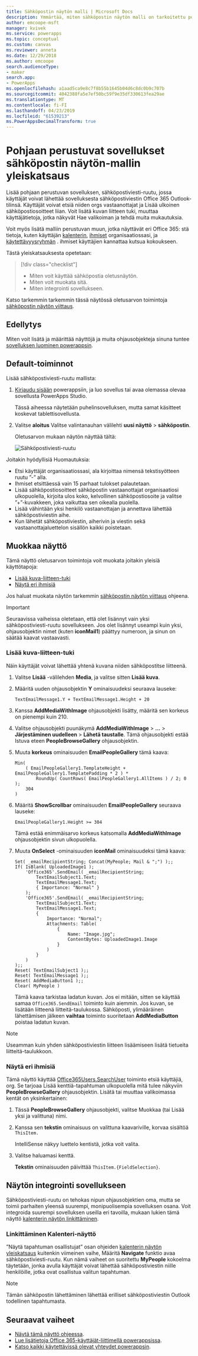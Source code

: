 ```yaml
---
title: Sähköpostin näytön malli | Microsoft Docs
description: Ymmärtää, miten sähköpostin näytön malli on tarkoitettu pohjaan perustuvat sovellukset toimivat ja laajenna oman käyttötapauksissa näytön
author: emcoope-msft
manager: kvivek
ms.service: powerapps
ms.topic: conceptual
ms.custom: canvas
ms.reviewer: anneta
ms.date: 12/29/2018
ms.author: emcoope
search.audienceType:
- maker
search.app:
- PowerApps
ms.openlocfilehash: a1aad5ca9e8c7f8b55b1645b04d6c8dc0b9c707b
ms.sourcegitcommit: 4042388fa5e7ef50bc59f9e35df330613fea29ae
ms.translationtype: MT
ms.contentlocale: fi-FI
ms.lasthandoff: 04/23/2019
ms.locfileid: "61539213"
ms.PowerAppsDecimalTransform: true
---
```

# <a name="overview-of-the-email-screen-template-for-canvas-apps"></a>Pohjaan perustuvat sovellukset sähköpostin näytön-mallin yleiskatsaus

Lisää pohjaan perustuvan sovelluksen, sähköpostiviesti-ruutu, jossa käyttäjät voivat lähettää sovelluksesta sähköpostiviestin Office 365 Outlook-tilinsä. Käyttäjät voivat etsiä niiden orgs vastaanottajat ja Lisää ulkoinen sähköpostiosoitteet liian. Voit lisätä kuvan liitteen tuki, muuttaa käyttäjätietoja, jotka näkyvät Hae valikoiman ja tehdä muita mukautuksia.

Voit myös lisätä malliin perustuvan muun, jotka näyttävät eri Office 365: stä tietoja, kuten käyttäjän [kalenterin](calendar-screen-overview.md), [ihmiset](people-screen-overview.md) organisaatiossasi, ja [käytettävyysryhmän](meeting-screen-overview.md) . ihmiset käyttäjien kannattaa kutsua kokoukseen.

Tästä yleiskatsauksesta opetetaan:
> [!div class="checklist"]
> * Miten voit käyttää sähköpostia oletusnäytön.
> * Miten voit muokata sitä.
> * Miten integrointi sovellukseen.

Katso tarkemmin tarkemmin tässä näytössä oletusarvon toimintoja [sähköpostin näytön viittaus](email-screen-reference.md).

## <a name="prerequisite"></a>Edellytys

Miten voit lisätä ja määrittää näyttöjä ja muita ohjausobjekteja sinuna tuntee [sovelluksen luominen powerappsin](../data-platform-create-app-scratch.md).

## <a name="default-functionality"></a>Default-toiminnot

Lisää sähköpostiviesti-ruutu mallista:

1. [Kirjaudu sisään](http://web.powerapps.com?utm_source=padocs&utm_medium=linkinadoc&utm_campaign=referralsfromdoc) powerappsiin, ja luo sovellus tai avaa olemassa olevaa sovellusta PowerApps Studio.

    Tässä aiheessa näytetään puhelinsovelluksen, mutta samat käsitteet koskevat tablettisovellusta.

1. Valitse **aloitus** Valitse valintanauhan välilehti **uusi näyttö** > **sähköpostin**.

    Oletusarvon mukaan näytön näyttää tältä:

    ![Sähköpostiviesti-ruutu](media/email-screen/email-screen-full.png)

Joitakin hyödyllisiä Huomautuksia:

* Etsi käyttäjät organisaatiossasi, ala kirjoittaa nimensä tekstisyötteen ruutu ”-” alla.
* Ihmiset etsittäessä vain 15 parhaat tulokset palautetaan.
* Lisää sähköpostiosoitteet sähköpostin vastaanottajat organisaatiosi ulkopuolella, kirjoita ulos koko, kelvollinen sähköpostiosoite ja valitse ”+”-kuvakkeen, joka vaikuttaa sen oikealla puolella.
* Lisää vähintään yksi henkilö vastaanottajan ja annettava lähettää sähköpostiviestin aihe.
* Kun lähetät sähköpostiviestin, aiherivin ja viestin sekä vastaanottajaluettelon sisällön kaikki poistetaan.

## <a name="modify-the-screen"></a>Muokkaa näyttö

Tämä näyttö oletusarvon toimintoja voit muokata joitakin yleisiä käyttötapoja:

* [Lisää kuva-liitteen-tuki](email-screen-overview.md#add-image-attachment-support)
* [Näytä eri ihmisiä](email-screen-overview.md#show-different-data-for-people)

Jos haluat muokata näytön tarkemmin [sähköpostin näytön viittaus](./email-screen-reference.md) ohjeena.

> [!IMPORTANT]
> Seuraavissa vaiheissa oletetaan, että olet lisännyt vain yksi sähköpostiviesti-ruutu sovellukseen. Jos olet lisännyt useampi kuin yksi, ohjausobjektin nimet (kuten **iconMail1**) päättyy numeroon, ja sinun on säätää kaavat vastaavasti.

### <a name="add-image-attachment-support"></a>Lisää kuva-liitteen-tuki

Näin käyttäjät voivat lähettää yhtenä kuvana niiden sähköpostitse liitteenä.

1. Valitse **Lisää** -välilehden **Media**, ja valitse sitten **Lisää kuva**.
1. Määritä uuden ohjausobjektin **Y** ominaisuudeksi seuraava lauseke:

    `TextEmailMessage1.Y + TextEmailMessage1.Height + 20`
    
1. Kanssa **AddMediaWithImage** ohjausobjekti lisätty, määritä sen korkeus on pienempi kuin 210.
1. Valitse ohjausobjekti puunäkymä **AddMediaWithImage** > **...**   >  **Järjestäminen uudelleen** > **Lähetä taustalle**.
   Tämä ohjausobjekti estää Istuva eteen **PeopleBrowseGallery** ohjausobjektin.
1. Muuta **korkeus** ominaisuuden **EmailPeopleGallery** tämä kaava:

    ```powerapps-comma
    Min( 
        ( EmailPeopleGallery1.TemplateHeight + EmailPeopleGallery1.TemplatePadding * 2 ) *
            RoundUp( CountRows( EmailPeopleGallery1.AllItems ) / 2; 0 ); 
        304
    )
    ```

1. Määritä **ShowScrollbar** ominaisuuden **EmailPeopleGallery** seuraava lauseke:

    ```EmailPeopleGallery1.Height >= 304```
    
    Tämä estää enimmäisarvo korkeus katsomalla **AddMediaWithImage** ohjausobjektin sivun ulkopuolella.
    
1. Muuta **OnSelect** -ominaisuuden **iconMail** ominaisuudeksi tämä kaava:

    ```powerapps-comma
    Set( _emailRecipientString; Concat(MyPeople; Mail & ";") );;
    If( IsBlank( UploadedImage1 );
        'Office365'.SendEmail( _emailRecipientString; 
            TextEmailSubject1.Text; 
            TextEmailMessage1.Text; 
            { Importance: "Normal" }
        );
        'Office365'.SendEmail( _emailRecipientString; 
            TextEmailSubject1.Text; 
            TextEmailMessage1.Text; 
            {
                Importance: "Normal";
                Attachments: Table(
                    {
                        Name: "Image.jpg"; 
                        ContentBytes: UploadedImage1.Image
                    }
                )
            }
        )
    );;
    Reset( TextEmailSubject1 );;
    Reset( TextEmailMessage1 );;
    Reset( AddMediaButton1 );;
    Clear( MyPeople )
    ```
    
    Tämä kaava tarkistaa ladatun kuvan. Jos ei mitään, sitten se käyttää samaa `Office365.SendEmail` toiminto kuin aiemmin. Jos kuvan, se lisätään liitteenä liitteitä-taulukossa.
    Sähköposti, ylimääräinen lähettämisen jälkeen **vaihtaa** toiminto suoritetaan **AddMediaButton** poistaa ladatun kuvan.
> [!NOTE]
> Useamman kuin yhden sähköpostiviestin liitteen lisäämiseen lisätä tietueita liitteitä-taulukkoon.

### <a name="show-different-data-for-people"></a>Näytä eri ihmisiä

Tämä näyttö käyttää [Office365Users.SearchUser](https://docs.microsoft.com/connectors/office365users/#searchuser) toiminto etsiä käyttäjiä, org. Se tarjoaa Lisää kenttiä-tapahtuman ulkopuolella mitä tulee näkyviin **PeopleBrowseGallery** ohjausobjektin. Lisätä tai muuttaa valikoimassa kentät on yksinkertainen:

1. Tässä **PeopleBrowseGallery** ohjausobjekti, valitse Muokkaa (tai Lisää yksi ja valittuna) nimi.

1. Kanssa sen **tekstin** ominaisuus on valittuna kaavariville, korvaa sisältöä `ThisItem.`

    IntelliSense näkyy luettelo kentistä, jotka voit valita.

1. Valitse haluamasi kenttä.

    **Tekstin** ominaisuuden päivittää `ThisItem.{FieldSelection}`.

## <a name="integrate-the-screen-into-an-app"></a>Näytön integrointi sovellukseen

Sähköpostiviesti-ruutu on tehokas nipun ohjausobjektien oma, mutta se toimii parhaiten yleensä suurempi, monipuolisempia sovelluksen osana. Voit integroida suurempi sovelluksen useilla eri tavoilla, mukaan lukien tämä näyttö [kalenterin näytön linkittäminen](email-screen-overview.md#linking-to-the-calendar-screen).

### <a name="linking-to-the-calendar-screen"></a>Linkittäminen Kalenteri-näyttö

”Näytä tapahtuman osallistujat” osan ohjeiden [kalenterin näytön yleiskatsaus](./calendar-screen-overview.md#show-event-attendees) kuitenkin viimeinen vaihe, Määritä **Navigate** funktio avaa sähköpostiviesti-ruutu. Kun nämä vaiheet on suoritettu **MyPeople** kokoelma täytetään, jonka avulla käyttäjät voivat lähettää sähköpostiviestin niille henkilöille, jotka ovat osallistua valitun tapahtuman.

> [!NOTE]
> Tämän sähköpostin lähettäminen lähettää erilliset sähköpostiviestin Outlook todellinen tapahtumasta.

## <a name="next-steps"></a>Seuraavat vaiheet

* [Näytä tämä näyttö ohjeessa](./email-screen-reference.md).
* [Lue lisätietoja Office 365-käyttäjät-liittimellä powerappsissa](../connections/connection-office365-users.md).
* [Katso kaikki käytettävissä olevat yhteydet powerappsin](../connections-list.md).